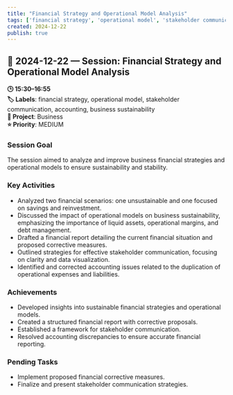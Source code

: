```yaml
---
title: "Financial Strategy and Operational Model Analysis"
tags: ['financial strategy', 'operational model', 'stakeholder communication', 'accounting', 'business sustainability']
created: 2024-12-22
publish: true
---
```


## 📅 2024-12-22 — Session: Financial Strategy and Operational Model Analysis

**🕒 15:30–16:55**  
**🏷️ Labels**: financial strategy, operational model, stakeholder communication, accounting, business sustainability  
**📂 Project**: Business  
**⭐ Priority**: MEDIUM  


### Session Goal
The session aimed to analyze and improve business financial strategies and operational models to ensure sustainability and stability.

### Key Activities
- Analyzed two financial scenarios: one unsustainable and one focused on savings and reinvestment.
- Discussed the impact of operational models on business sustainability, emphasizing the importance of liquid assets, operational margins, and debt management.
- Drafted a financial report detailing the current financial situation and proposed corrective measures.
- Outlined strategies for effective stakeholder communication, focusing on clarity and data visualization.
- Identified and corrected accounting issues related to the duplication of operational expenses and liabilities.

### Achievements
- Developed insights into sustainable financial strategies and operational models.
- Created a structured financial report with corrective proposals.
- Established a framework for stakeholder communication.
- Resolved accounting discrepancies to ensure accurate financial reporting.

### Pending Tasks
- Implement proposed financial corrective measures.
- Finalize and present stakeholder communication strategies.
